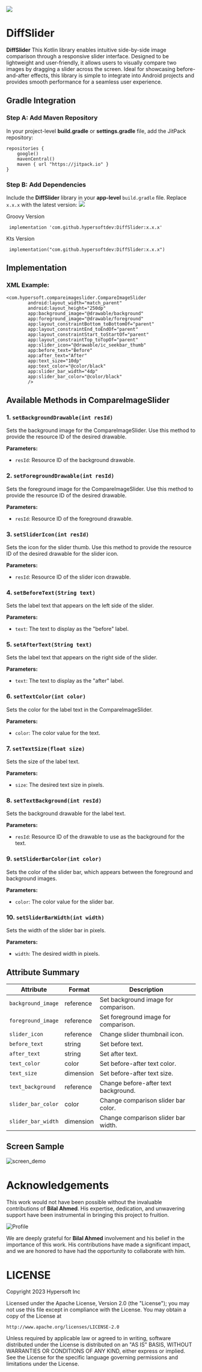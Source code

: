 [![](https://jitpack.io/v/hypersoftdev/DiffSlider.svg)](https://jitpack.io/#hypersoftdev/DiffSlider)

# DiffSlider

**DiffSlider** This Kotlin library enables intuitive side-by-side image comparison through a
responsive slider interface. Designed to be lightweight and user-friendly, it allows users to
visually compare two images by dragging a slider across the screen. Ideal for showcasing
before-and-after effects, this library is simple to integrate into Android projects and provides
smooth performance for a seamless user experience.

## Gradle Integration

### Step A: Add Maven Repository

In your project-level **build.gradle** or **settings.gradle** file, add the JitPack repository:

```
repositories {
    google()
    mavenCentral()
    maven { url "https://jitpack.io" }
}
```  

### Step B: Add Dependencies

Include the **DiffSlider** library in your **app-level** `build.gradle` file. Replace `x.x.x` with
the latest
version: [![](https://jitpack.io/v/hypersoftdev/DiffSlider.svg)](https://jitpack.io/#hypersoftdev/DiffSlider)

Groovy Version

```
 implementation 'com.github.hypersoftdev:DiffSlider:x.x.x'
```

Kts Version

```
 implementation("com.github.hypersoftdev:DiffSlider:x.x.x")
```

## Implementation

### XML Example:

```
<com.hypersoft.compareimageslider.CompareImageSlider
        android:layout_width="match_parent"
        android:layout_height="250dp"
        app:background_image="@drawable/background"
        app:foreground_image="@drawable/foreground"
        app:layout_constraintBottom_toBottomOf="parent"
        app:layout_constraintEnd_toEndOf="parent"
        app:layout_constraintStart_toStartOf="parent"
        app:layout_constraintTop_toTopOf="parent"
        app:slider_icon="@drawable/ic_seekbar_thumb"
        app:before_text="Before"
        app:after_text="After"
        app:text_size="10dp"
        app:text_color="@color/black"
        app:slider_bar_width="4dp"
        app:slider_bar_color="@color/black"
        />
```


## Available Methods in CompareImageSlider

### 1. `setBackgroundDrawable(int resId)`
Sets the background image for the CompareImageSlider. Use this method to provide the resource ID of the desired drawable.

**Parameters:**
- `resId`: Resource ID of the background drawable.

### 2. `setForegroundDrawable(int resId)`
Sets the foreground image for the CompareImageSlider. Use this method to provide the resource ID of the desired drawable.

**Parameters:**
- `resId`: Resource ID of the foreground drawable.

### 3. `setSliderIcon(int resId)`
Sets the icon for the slider thumb. Use this method to provide the resource ID of the desired drawable for the slider icon.

**Parameters:**
- `resId`: Resource ID of the slider icon drawable.

### 4. `setBeforeText(String text)`
Sets the label text that appears on the left side of the slider.

**Parameters:**
- `text`: The text to display as the "before" label.

### 5. `setAfterText(String text)`
Sets the label text that appears on the right side of the slider.

**Parameters:**
- `text`: The text to display as the "after" label.

### 6. `setTextColor(int color)`
Sets the color for the label text in the CompareImageSlider.

**Parameters:**
- `color`: The color value for the text.

### 7. `setTextSize(float size)`
Sets the size of the label text.

**Parameters:**
- `size`: The desired text size in pixels.

### 8. `setTextBackground(int resId)`
Sets the background drawable for the label text.

**Parameters:**
- `resId`: Resource ID of the drawable to use as the background for the text.

### 9. `setSliderBarColor(int color)`
Sets the color of the slider bar, which appears between the foreground and background images.

**Parameters:**
- `color`: The color value for the slider bar.

### 10. `setSliderBarWidth(int width)`
Sets the width of the slider bar in pixels.

**Parameters:**
- `width`: The desired width in pixels.



## Attribute Summary

| Attribute          | Format    | Description                          |
|--------------------|-----------|--------------------------------------|
| `background_image` | reference | Set background image for comparison. |
| `foreground_image` | reference | Set foreground image for comparison. |
| `slider_icon`      | reference | Change slider thumbnail icon.        |
| `before_text`      | string    | Set before text.                     |
| `after_text`       | string    | Set after text.                      |
| `text_color `      | color     | Set before-after text color.         |
| `text_size`        | dimension | Set before-after text size.          |
| `text_background`  | reference | Change before-after text background. |
| `slider_bar_color` | color     | Change comparison slider bar color.  |
| `slider_bar_width` | dimension | Change comparison slider bar width.  |

## Screen Sample

![screen_demo](https://github.com/user-attachments/assets/72401c0b-0966-496e-981b-464e5bda050d)


# Acknowledgements

This work would not have been possible without the invaluable contributions of **Bilal Ahmed**. His
expertise, dedication, and unwavering support have been instrumental in bringing this project to
fruition.

![Profile](https://github.com/hypersoftdev/ColorPicker/blob/master/screens/profile_image.jpg?raw=true)

We are deeply grateful for **Bilal Ahmed** involvement and his belief in the importance of this
work. His contributions have made a significant impact, and we are honored to have had the
opportunity to collaborate with him.

# LICENSE

Copyright 2023 Hypersoft Inc

Licensed under the Apache License, Version 2.0 (the "License");
you may not use this file except in compliance with the License.
You may obtain a copy of the License at

    http://www.apache.org/licenses/LICENSE-2.0

Unless required by applicable law or agreed to in writing, software
distributed under the License is distributed on an "AS IS" BASIS,
WITHOUT WARRANTIES OR CONDITIONS OF ANY KIND, either express or implied.
See the License for the specific language governing permissions and
limitations under the License.
